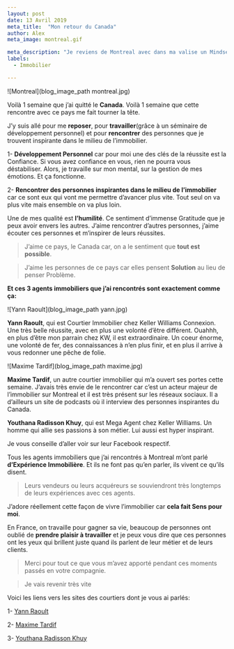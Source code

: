```yaml
---
layout: post
date: 13 Avril 2019
meta_title:  "Mon retour du Canada"
author: Alex
meta_image: montreal.gif

meta_description: "Je reviens de Montreal avec dans ma valise un Mindset qui a évolué, je vous en parle dans cet article."
labels:
  - Immobilier

---
```

![Montreal](blog_image_path montreal.jpg)


Voilà 1 semaine que j’ai quitté le **Canada**. Voilà 1 semaine que cette rencontre avec ce pays me fait tourner la tête.

J’y suis allé pour me **reposer**, pour **travailler**(grâce à un séminaire de développement personnel) et pour **rencontrer** des personnes que je trouvent inspirante dans le milieu de l’immobilier.

1- **Développement Personnel** car pour moi une des clés de la réussite est la Confiance. Si vous avez confiance en vous, rien ne pourra vous déstabiliser. 
Alors, je travaille sur mon mental, sur la gestion de mes émotions. Et ça fonctionne. 

2- **Rencontrer des personnes inspirantes dans le milieu de l’immobilier** car ce sont eux qui vont me permettre d’avancer plus vite. Tout seul on va plus vite mais ensemble on va plus loin.

Une de mes qualité est **l’humilité**. Ce sentiment d’immense Gratitude que je peux avoir envers les autres. J’aime rencontrer d’autres personnes, j’aime écouter ces personnes et m’inspirer de leurs réussites.

>J’aime ce pays, le Canada car, on a le sentiment que **tout est possible**. 

>J’aime les personnes de ce pays car elles pensent **Solution** au lieu de penser Problème.

**Et ces 3 agents immobiliers que j’ai rencontrés sont exactement comme ça:**


![Yann Raoult](blog_image_path yann.jpg)


**Yann Raoult**, qui est Courtier Immobilier chez Keller Williams Connexion. Une très belle réussite, avec en plus une volonté d’être différent. Ouahhh, en plus d’être mon parrain chez KW, il est extraordinaire. Un coeur énorme, une volonté de fer, des connaissances à n’en plus finir, et en plus il arrive à vous redonner une pêche de folie.


![Maxime Tardif](blog_image_path maxime.jpg)



**Maxime Tardif**, un autre courtier immobilier qui m’a ouvert ses portes cette semaine. J’avais très envie de le rencontrer car c’est un acteur majeur de l’immobilier sur Montreal et il est très présent sur les réseaux sociaux. Il a d’ailleurs un site de podcasts où il interview des personnes inspirantes du Canada.

**Youthana Radisson Khuy**, qui est Mega Agent chez Keller Williams. Un homme qui allie ses passions à son métier. Lui aussi est hyper inspirant.

Je vous conseille d’aller voir sur leur Facebook respectif.

Tous les agents immobiliers que j’ai rencontrés à Montreal m’ont parlé **d’Expérience Immobilière**. Et ils ne font pas qu’en parler, ils vivent ce qu’ils disent.

>Leurs vendeurs ou leurs acquéreurs se souviendront très longtemps de leurs expériences avec ces agents.

J’adore réellement cette façon de vivre l’immobilier car **cela fait Sens pour moi**. 

En France, on travaille pour gagner sa vie, beaucoup de personnes ont oublié de **prendre plaisir à travailler** et je peux vous dire que ces personnes ont les yeux qui brillent juste quand ils parlent de leur métier et de leurs clients.

>Merci pour tout ce que vous m’avez apporté pendant ces moments passés en votre compagnie.


>Je vais revenir très vite 


Voici les liens vers les sites des courtiers dont je vous ai parlés:

1- [Yann Raoult](http://yannraoult.com/)

2- [Maxime Tardif](https://www.equipetardif.com/http://yannraoult.com/)

3- [Youthana Radisson Khuy](http://groupeyouthana.com/)








